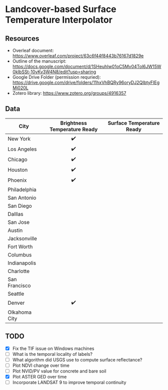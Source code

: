 # Landcover-based Surface Temperature Interpolator

## Resources 
* Overleaf document: https://www.overleaf.com/project/63c6f44f8443b76167d1829e
* Outline of the manuscript: https://docs.google.com/document/d/1SHeuhIw01oC5Mv04Tol6JW15W0kIbSSt-10vKv3W4N8/edit?usp=sharing
* Google Drive Folder (permission requried): https://drive.google.com/drive/folders/11hxVhBQRy96oryDJ2QIbtyFIEgMj020L 
* Zotero library: https://www.zotero.org/groups/4916357

## Data
| City | Brightness Temperature Ready | Surface Temperature Ready |
| --- | :---: | :---:|
| New York | :heavy_check_mark: | |
| Los Angeles | :heavy_check_mark: | |
| Chicago | :heavy_check_mark: | |
| Houston | :heavy_check_mark: | |
| Phoenix | :heavy_check_mark: | |
| Philadelphia |  | |
| San Antonio | | |
| San Diego |  | |
| Dalllas | | |
| San Jose | | |
| Austin | | |
| Jacksonville | | |
| Fort Worth | | |
| Columbus | | |
| Indianapolis | | |
| Charlotte | | |
| San Francisco | | |
| Seattle | | |
| Denver | :heavy_check_mark:| |
| Olkahoma City | | |

## TODO
- [x] Fix the TIF issue on Windows machines
- [ ] What is the temporal locality of labels?
- [ ] What algorithm did USGS use to compute surface reflectance?
- [ ] Plot NDVI change over time
- [ ] Plot NVID/PV value for concrete and bare soil
- [x] Plot ASTER GED over time
- [ ] Incorporate LANDSAT 9 to improve temporal continuity
